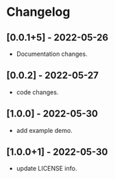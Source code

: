 # Changelog

## [0.0.1+5] - 2022-05-26

* Documentation changes.

## [0.0.2] - 2022-05-27

* code changes.

## [1.0.0] - 2022-05-30

* add example demo.

## [1.0.0+1] - 2022-05-30

* update LICENSE info.

